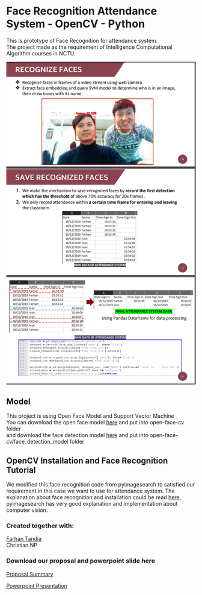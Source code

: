 

# Face Recognition Attendance System - OpenCV - Python
 This is prototype of Face Recognition for attendance system.<br>
 The project made as the requirement of Intelligence Computational Algorithm courses in NCTU.<br>
 
 ![Screenshot1](https://github.com/alexivaner/face-recognition-attendance-sytem-OpenCV-Python/blob/master/Screenshot1.png)
 

 
 ## Model
This project is using Open Face Model and Support Vector Machine<br>
You can download the open face model [here](https://storage.cmusatyalab.org/openface-models/nn4.small2.v1.t7) and put into open-face-cv folder<br> and download the face detection model [here](https://github.com/thegopieffect/computer_vision/blob/master/CAFFE_DNN/res10_300x300_ssd_iter_140000.caffemodel) and put into open-face-cv/face_detection_model folder

## OpenCV Installation and Face Recognition Tutorial
We modified this face recognition code from pyimagesearch to satisfied our requirement in this case we want to use for attendance system. The explanation about face recognition and installation could be read [here](https://www.pyimagesearch.com/2018/09/24/opencv-face-recognition/), pyimagesearch has very good explanation and implementation about computer vision.

 ### Created together with:<br>
 [Farhan Tandia](https://github.com/farhantandia)<br>
 Christian NP
  
 ### Download our proposal and powerpoint slide here
 [Proposal Summary](https://github.com/alexivaner/face-recognition-attendance-sytem-OpenCV-Python/raw/master/hw5_0860810_0860812_0860814.pdf)
 
  [Powerpoint Presentation](https://github.com/alexivaner/face-recognition-attendance-sytem-OpenCV-Python/raw/master/Slide_0860810_0860812_0860814.pdf)
